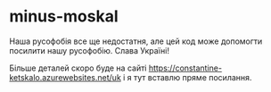 # minus-moskal
Наша русофобія все ще недостатня, але цей код може допомогти посилити нашу русофобію. Слава Україні!

Більше деталей скоро буде на сайті https://constantine-ketskalo.azurewebsites.net/uk і я тут вставлю пряме посилання.
